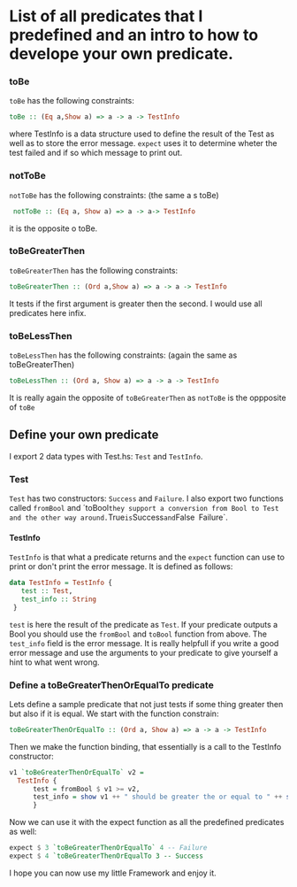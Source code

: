 # List of all predicates that I predefined and an intro to how to develope your own predicate.

### toBe 
`toBe` has the following constraints:
```haskell
toBe :: (Eq a,Show a) => a -> a -> TestInfo
```
where TestInfo is a data structure used to define the result of the Test as well as to store 
the error message. `expect` uses it to determine wheter the test failed and if so which message to print out.
### notToBe
`notToBe` has the following constraints: (the same a s toBe)
```haskell
 notToBe :: (Eq a, Show a) => a -> a-> TestInfo
 ```
 it is the opposite o toBe.
 ### toBeGreaterThen
 `toBeGreaterThen` has the following constraints: 
 ```haskell
 toBeGreaterThen :: (Ord a,Show a) => a -> a -> TestInfo
 ```
 It tests if the first argument is greater then the second. I would use all predicates here infix.
 
 ### toBeLessThen
 `toBeLessThen` has the following constraints: (again the same as toBeGreaterThen)
 ```haskell
 toBeLessThen :: (Ord a, Show a) => a -> a -> TestInfo
 ```
 It is really again the opposite of `toBeGreaterThen` as `notToBe` is the oppposite of `toBe`
 
 ## Define your own predicate
 I export 2 data types with Test.hs:
 `Test` and `TestInfo`.
 ### Test
 `Test` has two constructors: `Success` and `Failure`. 
 I also export two functions called `fromBool` and ´toBool`
 they support a conversion from Bool to Test and the other way around.
 `True` is `Success` and `False` `Failure`.
 #### TestInfo
 `TestInfo` is that what a predicate returns and the `expect` function can use to 
 print or don't print the error message.
 It is defined as follows:
 ```haskell
 data TestInfo = TestInfo {
    test :: Test,
    test_info :: String
  }
  ```
  `test` is here the result of the predicate as `Test`. If your predicate outputs a Bool you should use
  the `fromBool` and `toBool` function from above.
  The `test_info` field is the error message. 
  It is really helpfull if you write a good error message and use the arguments to your predicate to give
  yourself a hint to what went wrong.
  
  ### Define a toBeGreaterThenOrEqualTo predicate
  Lets define a sample predicate that not just  tests if some thing greater then but also
  if it is equal.
  We start with the function constrain:
  ```haskell
  toBeGreaterThenOrEqualTo :: (Ord a, Show a) => a -> a -> TestInfo
  ```
  Then we make the function binding, that essentially is a call to the TestInfo constructor:
  ```haskell
  v1 `toBeGreaterThenOrEqualTo` v2 = 
    TestInfo {
        test = fromBool $ v1 >= v2,
        test_info = show v1 ++ " should be greater the or equal to " ++ show v2
        }
 ```
  Now we can use it with the expect function as all the predefined predicates as well:
  ```haskell
  expect $ 3 `toBeGreaterThenOrEqualTo` 4 -- Failure
  expect $ 4 `toBeGreaterThenOrEqualTo 3 -- Success
  ```
  
 I hope you can now use my little Framework and enjoy it.

